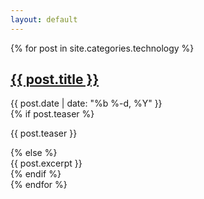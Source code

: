 ```yaml
---
layout: default
---
```


{% for post in site.categories.technology %}
  <div class="post">
    <h2 class="post-title">
      <a class="post-link" href="{{ post.url | prepend: site.baseurl }}">{{ post.title }}</a>
    </h2>
    <div class="post-meta">{{ post.date | date: "%b %-d, %Y" }}</div>
    {% if post.teaser %}
      <div class="post-teaser"><p>{{ post.teaser }}</p></div>
    {% else %}
      <div class="post-teaser">{{ post.excerpt }}</div>
    {% endif %}

  </div>
{% endfor %}
